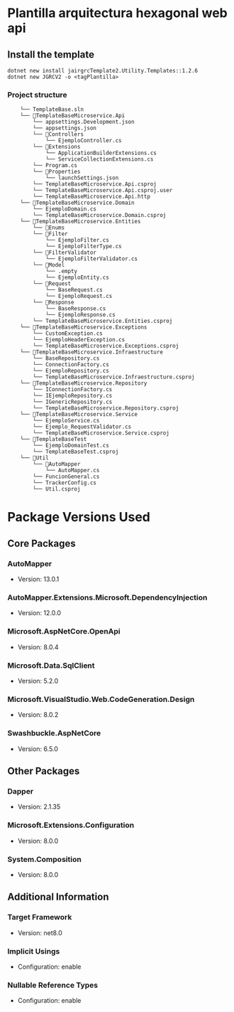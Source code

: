# Plantilla arquitectura hexagonal web api

## Install the template

```
dotnet new install jairgrcTemplate2.Utility.Templates::1.2.6
dotnet new JGRCV2 -o <tagPlantilla>
```

### Project structure
```
    └── TemplateBase.sln
    └── 📁TemplateBaseMicroservice.Api
        └── appsettings.Development.json
        └── appsettings.json
        └── 📁Controllers
            └── EjemploController.cs
        └── 📁Extensions
            └── ApplicationBuilderExtensions.cs
            └── ServiceCollectionExtensions.cs
        └── Program.cs
        └── 📁Properties
            └── launchSettings.json
        └── TemplateBaseMicroservice.Api.csproj
        └── TemplateBaseMicroservice.Api.csproj.user
        └── TemplateBaseMicroservice.Api.http
    └── 📁TemplateBaseMicroservice.Domain
        └── EjemploDomain.cs
        └── TemplateBaseMicroservice.Domain.csproj
    └── 📁TemplateBaseMicroservice.Entities
        └── 📁Enums
        └── 📁Filter
            └── EjemploFilter.cs
            └── EjemploFilterType.cs
        └── 📁FilterValidator
            └── EjemploFilterValidator.cs
        └── 📁Model
            └── .empty
            └── EjemploEntity.cs
        └── 📁Request
            └── BaseRequest.cs
            └── EjemploRequest.cs
        └── 📁Response
            └── BaseResponse.cs
            └── EjemploResponse.cs
        └── TemplateBaseMicroservice.Entities.csproj
    └── 📁TemplateBaseMicroservice.Exceptions
        └── CustomException.cs
        └── EjemploHeaderException.cs
        └── TemplateBaseMicroservice.Exceptions.csproj
    └── 📁TemplateBaseMicroservice.Infraestructure
        └── BaseRepository.cs
        └── ConnectionFactory.cs
        └── EjemploRepository.cs
        └── TemplateBaseMicroservice.Infraestructure.csproj
    └── 📁TemplateBaseMicroservice.Repository
        └── IConnectionFactory.cs
        └── IEjemploRepository.cs
        └── IGenericRepository.cs
        └── TemplateBaseMicroservice.Repository.csproj
    └── 📁TemplateBaseMicroservice.Service
        └── EjemploService.cs
        └── Ejemplo_RequestValidator.cs
        └── TemplateBaseMicroservice.Service.csproj
    └── 📁TemplateBaseTest
        └── EjemploDomainTest.cs
        └── TemplateBaseTest.csproj
    └── 📁Util
        └── 📁AutoMapper
            └── AutoMapper.cs
        └── FuncionGeneral.cs
        └── TrackerConfig.cs
        └── Util.csproj
```
# Package Versions Used

## Core Packages

### AutoMapper
- Version: 13.0.1

### AutoMapper.Extensions.Microsoft.DependencyInjection
- Version: 12.0.0

### Microsoft.AspNetCore.OpenApi
- Version: 8.0.4

### Microsoft.Data.SqlClient
- Version: 5.2.0

### Microsoft.VisualStudio.Web.CodeGeneration.Design
- Version: 8.0.2

### Swashbuckle.AspNetCore
- Version: 6.5.0

## Other Packages

### Dapper
- Version: 2.1.35

### Microsoft.Extensions.Configuration
- Version: 8.0.0

### System.Composition
- Version: 8.0.0

## Additional Information

### Target Framework
- Version: net8.0

### Implicit Usings
- Configuration: enable

### Nullable Reference Types
- Configuration: enable
